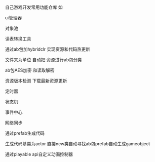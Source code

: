自己游戏开发常用功能仓库
如 

ui管理器 

对象池 

读表转换工具 

通过ab包加hybridclr 实现资源和代码热更新 

文件夹为单位 自动把 资源进行ab包分类

ab包AES加密 和读取解密

资源版本检测 下载最新资源更新

定时器

状态机

事件中心

网络同步 

通过prefab生成代码 

生成代码基类为actor 直接new类自动寻找ab包prefab自动生成gameobject

通过playable api自定义动画控制器

